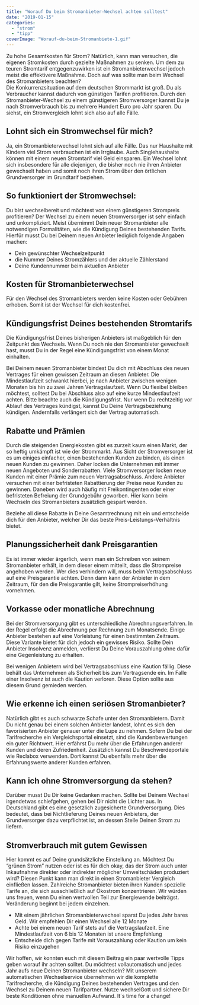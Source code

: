 ```yaml
---
title: "Worauf Du beim Stromanbieter-Wechsel achten solltest"
date: "2019-01-15"
categories:
  - "strom"
  - "tipp"
coverImage: "Worauf-du-beim-Stromanbiete-1.gif"
---
```



Zu hohe Gesamtkosten für Strom? Natürlich, kann man versuchen, die eigenen Stromkosten durch gezielte Maßnahmen zu senken. Um dem zu teuren Stromtarif entgegenzuwirken ist ein Stromanbieterwechsel jedoch meist die effektivere Maßnahme. Doch auf was sollte man beim Wechsel des Stromanbieters beachten?  
Die Konkurrenzsituation auf dem deutschen Strommarkt ist groß. Du als Verbraucher kannst dadurch von günstigen Tarifen profitieren. Durch den Stromanbieter-Wechsel zu einem günstigeren Stromversorger kannst Du je nach Stromverbrauch bis zu mehrere Hundert Euro pro Jahr sparen. Du siehst, ein Stromvergleich lohnt sich also auf alle Fälle.

## Lohnt sich ein Stromwechsel für mich?

Ja, ein Stromanbieterwechsel lohnt sich auf alle Fälle. Das nur Haushalte mit Kindern viel Strom verbrauchen ist ein Irrglaube. Auch Singlehaushalte können mit einem neuen Stromtarif viel Geld einsparen. Ein Wechsel lohnt sich insbesondere für alle diejenigen, die bisher noch nie ihren Anbieter gewechselt haben und somit noch ihren Strom über den örtlichen Grundversorger im Grundtarif beziehen.

## So funktioniert der Stromwechsel:

Du bist wechselbereit und möchtest von einem günstigeren Strompreis profitieren? Der Wechsel zu einem neuen Stromversorger ist sehr einfach und unkompliziert. Meist übernimmt Dein neuer Stromanbieter alle notwendigen Formalitäten, wie die Kündigung Deines bestehenden Tarifs. Hierfür musst Du bei Deinem neuen Anbieter lediglich folgende Angaben machen:

- Dein gewünschter Wechselzeitpunkt
- die Nummer Deines Stromzählers und der aktuelle Zählerstand
- Deine Kundennummer beim aktuellen Anbieter

## Kosten für Stromanbieterwechsel

Für den Wechsel des Stromanbieters werden keine Kosten oder Gebühren erhoben. Somit ist der Wechsel für dich kostenfrei.

## Kündigungsfrist Deines bestehenden Stromtarifs

Die Kündigungsfrist Deines bisherigen Anbieters ist maßgeblich für den Zeitpunkt des Wechsels. Wenn Du noch nie den Stromanbieter gewechselt hast, musst Du in der Regel eine Kündigungsfrist von einem Monat einhalten.

Bei Deinem neuen Stromanbieter bindest Du dich mit Abschluss des neuen Vertrages für einen gewissen Zeitraum an diesen Anbieter. Die Mindestlaufzeit schwankt hierbei, je nach Anbieter zwischen wenigen Monaten bis hin zu zwei Jahren Vertragslaufzeit. Wenn Du flexibel bleiben möchtest, solltest Du bei Abschluss also auf eine kurze Mindestlaufzeit achten. Bitte beachte auch die Kündigungsfrist. Nur wenn Du rechtzeitig vor Ablauf des Vertrages kündigst, kannst Du Deine Vertragsbeziehung kündigen. Andernfalls verlängert sich der Vertrag automatisch.

## Rabatte und Prämien

Durch die steigenden Energiekosten gibt es zurzeit kaum einen Markt, der so heftig umkämpft ist wie der Strommarkt. Aus Sicht der Stromversorger ist es um einiges einfacher, einen bestehenden Kunden zu binden, als einen neuen Kunden zu gewinnen. Daher locken die Unternehmen mit immer neuen Angeboten und Sonderrabatten. Viele Stromversorger locken neue Kunden mit einer Prämie zum neuen Vertragsabschluss. Andere Anbieter versuchen mit einer befristeten Rabattierung der Preise neue Kunden zu gewinnen. Daneben wird auch häufig mit Freikontingenten oder einer befristeten Befreiung der Grundgebühr geworben. Hier kann beim Wechseln des Stromanbieters zusätzlich gespart werden.

Beziehe all diese Rabatte in Deine Gesamtrechnung mit ein und entscheide dich für den Anbieter, welcher Dir das beste Preis-Leistungs-Verhältnis bietet.

## Planungssicherheit dank Preisgarantien

Es ist immer wieder ärgerlich, wenn man ein Schreiben von seinem Stromanbieter erhält, in dem dieser einem mitteilt, dass die Strompreise angehoben werden. Wer dies verhindern will, muss beim Vertragsabschluss auf eine Preisgarantie achten. Denn dann kann der Anbieter in dem Zeitraum, für den die Preisgarantie gilt, keine Strompreiserhöhung vornehmen.

## Vorkasse oder monatliche Abrechnung

Bei der Stromversorgung gibt es unterschiedliche Abrechnungsverfahren. In der Regel erfolgt die Abrechnung per Rechnung zum Monatsende. Einige Anbieter bestehen auf eine Vorleistung für einen bestimmten Zeitraum. Diese Variante bietet für dich jedoch ein gewisses Risiko. Sollte Dein Anbieter Insolvenz anmelden, verlierst Du Deine Vorauszahlung ohne dafür eine Gegenleistung zu erhalten.

Bei wenigen Anbietern wird bei Vertragsabschluss eine Kaution fällig. Diese behält das Unternehmen als Sicherheit bis zum Vertragsende ein. Im Falle einer Insolvenz ist auch die Kaution verloren. Diese Option sollte aus diesem Grund gemieden werden.

## Wie erkenne ich einen seriösen Stromanbieter?

Natürlich gibt es auch schwarze Schafe unter den Stromanbietern. Damit Du nicht genau bei einem solchen Anbieter landest, lohnt es sich den favorisierten Anbieter genauer unter die Lupe zu nehmen. Sofern Du bei der Tarifrecherche ein Vergleichsportal einsetzt, sind die Kundenbewertungen ein guter Richtwert. Hier erfährst Du mehr über die Erfahrungen anderer Kunden und deren Zufriedenheit. Zusätzlich kannst Du Beschwerdeportale wie Reclabox verwenden. Dort kannst Du ebenfalls mehr über die Erfahrungswerte anderer Kunden erfahren.

## Kann ich ohne Stromversorgung da stehen?

Darüber musst Du Dir keine Gedanken machen. Sollte bei Deinem Wechsel irgendetwas schiefgehen, gehen bei Dir nicht die Lichter aus. In Deutschland gibt es eine gesetzlich zugesicherte Grundversorgung. Dies bedeutet, dass bei Nichtlieferung Deines neuen Anbieters, der Grundversorger dazu verpflichtet ist, an dessen Stelle Deinen Strom zu liefern.

## Stromverbrauch mit gutem Gewissen

Hier kommt es auf Deine grundsätzliche Einstellung an. Möchtest Du “grünen Strom” nutzen oder ist es für dich okay, das der Strom auch unter Inkaufnahme direkter oder indirekter möglicher Umweltschäden produziert wird? Diesen Punkt kann man direkt in einen Stromanbieter Vergleich einfließen lassen. Zahlreiche Stromanbieter bieten ihren Kunden spezielle Tarife an, die sich ausschließlich auf Ökostrom konzentrieren. Wir würden uns freuen, wenn Du einen wertvollen Teil zur Energiewende beiträgst. Veränderung beginnt bei jedem einzelnen.


- Mit einem jährlichen Stromanbieterwechsel sparst Du jedes Jahr bares Geld. Wir empfehlen Dir einen Wechsel alle 12 Monate
- Achte bei einem neuen Tarif stets auf die Vertragslaufzeit. Eine Mindestlaufzeit von 6 bis 12 Monaten ist unsere Empfehlung
- Entscheide dich gegen Tarife mit Vorauszahlung oder Kaution um kein Risiko einzugehen


Wir hoffen, wir konnten euch mit diesem Beitrag ein paar wertvolle Tipps geben worauf ihr achten solltet. Du möchtest vollautomatisch und jedes Jahr aufs neue Deinen Stromanbieter wechseln? Mit unserem automatischen Wechselservice übernehmen wir die komplette Tarifrecherche, die Kündigung Deines bestehenden Vertrages und den Wechsel zu Deinem neuen Tarifpartner. Nutze wechselGott und sichere Dir beste Konditionen ohne manuellen Aufwand. It´s time for a change!
